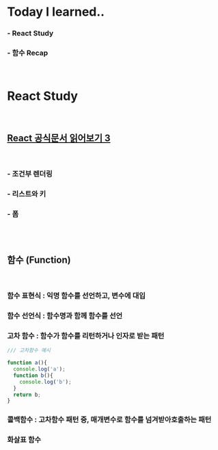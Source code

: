 # Today I learned.. 
  ### - React Study
  ### - 함수 Recap<br>
<br>

# React Study

<br>

## [React 공식문서 읽어보기 3](https://evan6-6.tistory.com/42)

<br>

  ### - 조건부 렌더링 
  ### - 리스트와 키 
  ### - 폼

<br>
<br>

 ## 함수 (Function)

 <br>

  ### 함수 표현식 : 익명 함수를 선언하고, 변수에 대입 
  ### 함수 선언식 : 함수명과 함께 함수를 선언 
  ### 고차 함수 : 함수가 함수를 리턴하거나 인자로 받는 패턴 
  ```js
  /// 고차함수 예시

  function a(){
    console.log('a');
    function b(){
      console.log('b');
    }
    return b;
  }
  ```
  ### 콜백함수 : 고차함수 패턴 중, 매개변수로 함수를 넘겨받아호출하는 패턴 
  ### 화살표 함수 

  




